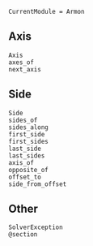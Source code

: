 ```@meta
CurrentModule = Armon
```

## Axis

```@docs
Axis
axes_of
next_axis
```

## Side

```@docs
Side
sides_of
sides_along
first_side
first_sides
last_side
last_sides
axis_of
opposite_of
offset_to
side_from_offset
```

## Other

```@docs
SolverException
@section
```
